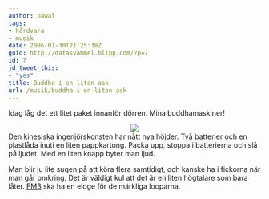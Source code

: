```yaml
---
author: pawal
tags:
- hårdvara
- musik
date: 2006-01-30T21:25:38Z
guid: http://datasvammel.blipp.com/?p=7
id: 7
jd_tweet_this:
- "yes"
title: Buddha i en liten ask
url: /musik/buddha-i-en-liten-ask
---
```


Idag låg det ett litet paket innanför dörren. Mina buddhamaskiner!
<div align="center"><img src="https://blipp.com/pawal/diary/pic200601302120.jpg" /></div>
Den kinesiska ingenjörskonsten har nått nya höjder. Två batterier och
en plastlåda inuti en liten pappkartong. Packa upp, stoppa i
batterierna och slå på ljudet. Med en liten knapp byter man ljud.

Man blir ju lite sugen på att köra flera samtidigt, och kanske ha i
fickorna när man går omkring. Det är väldigt kul att det är en liten
högtalare som bara låter. <a href="http://www.fm3.com.cn/">FM3</a> ska
ha en eloge för de märkliga looparna.
